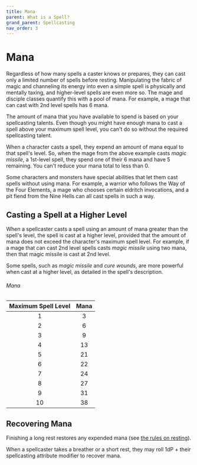 ```yaml
---
title: Mana
parent: What is a Spell?
grand_parent: Spellcasting
nav_order: 3
---
```


# Mana
Regardless of how many spells a caster knows or prepares, they can cast only a limited number of spells before resting. Manipulating the fabric of magic and channeling its energy into even a simple spell is physically and mentally taxing, and higher-level spells are even more so. The mage and disciple classes quantify this with a pool of mana. For example, a mage that can cast with 2nd level spells has 6 mana.

The amount of mana that you have available to spend is based on your spellcasting talents. Even though you might have enough mana to cast a spell above your maximum spell level, you can't do so without the required spellcasting talent.

When a character casts a spell, they expend an amount of mana equal to that spell's level. So, when the mage from the above example casts *magic missile*, a 1st-level spell, they spend one of their 6 mana and have 5 remaining. You can't reduce your mana total to less than 0.

Some characters and monsters have special abilities that let them cast spells without using mana. For example, a warrior who follows the Way of the Four Elements, a mage who chooses certain eldritch invocations, and a pit fiend from the Nine Hells can all cast spells in such a way.

## Casting a Spell at a Higher Level
When a spellcaster casts a spell using an amount of mana greater than the spell's level, the spell is cast at a higher level, provided that the amount of mana does not exceed the character's maximum spell level. For example, if a mage that can cast 2nd level spells casts *magic missile* using two mana, then that magic missile is cast at 2nd level.

Some spells, such as *magic missile* and *cure wounds*, are more powerful when cast at a higher level, as detailed in the spell's description.

###### Mana

| Maximum Spell Level | Mana |
|:-------------------:|:----:|
| 1 | 3 |
| 2 | 6 |
| 3 | 9 |
| 4 | 13 |
| 5 | 21 |
| 6 | 22 |
| 7 | 24 |
| 8 | 27 |
| 9 | 31 |
| 10 | 38 |

## Recovering Mana
Finishing a long rest restores any expended mana (see [the rules on resting](https://stormchaserroleplaying.com/stormchaserRPG/Exploration/Resting/)).

When a spellcaster takes a breather or a short rest, they may roll 1dP + their spellcasting attribute modifier to recover mana.
